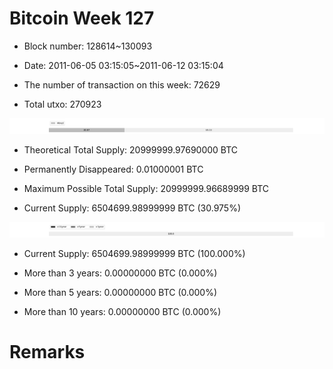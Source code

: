 # Bitcoin Week 127

- Block number: 128614~130093

- Date: 2011-06-05 03:15:05~2011-06-12 03:15:04

- The number of transaction on this week: 72629

- Total utxo: 270923

![](../images/mined_week127.png)

- Theoretical Total Supply: 20999999.97690000 BTC

- Permanently Disappeared: 0.01000001 BTC

- Maximum Possible Total Supply: 20999999.96689999 BTC

- Current Supply: 6504699.98999999 BTC (30.975%)

![](../images/year_week127.png)


- Current Supply: 6504699.98999999 BTC (100.000%)

- More than 3 years: 0.00000000 BTC (0.000%)

- More than 5 years: 0.00000000 BTC (0.000%)

- More than 10 years: 0.00000000 BTC (0.000%)

# Remarks

